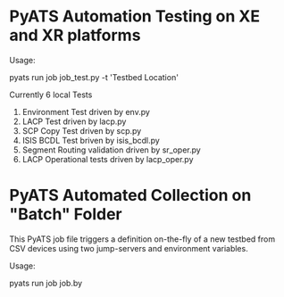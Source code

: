 # PyATS Automation Testing on XE and XR platforms

Usage:

pyats run job job_test.py -t 'Testbed Location'

Currently 6 local Tests
 1. Environment Test driven by env.py
 2. LACP Test driven by lacp.py
 3. SCP Copy Test driven by scp.py
 4. ISIS BCDL Test briven by isis_bcdl.py
 5. Segment Routing validation driven by sr_oper.py
 6. LACP Operational tests driven by lacp_oper.py


# PyATS Automated Collection on "Batch" Folder

This PyATS job file triggers a definition on-the-fly of a new testbed from CSV devices using two jump-servers and environment variables.

Usage:

pyats run job job.by
